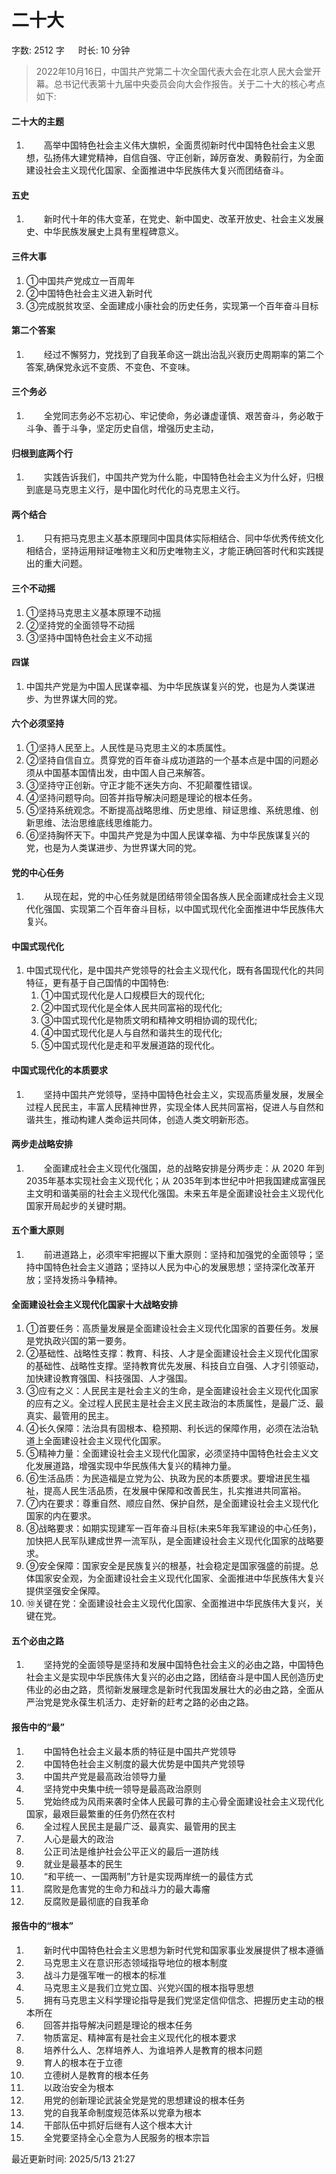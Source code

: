 # 二十大[](https://sakib.local/政治理论/时政篇/二十大.html#二十大)

 字数: 2512 字   时长: 10 分钟

> 2022年10月16日，中国共产党第二十次全国代表大会在北京人民大会堂开幕。总书记代表第十九届中央委员会向大会作报告。关于二十大的核心考点如下:

#### 二十大的主题[](https://sakib.local/政治理论/时政篇/二十大.html#二十大的主题)

1.   高举中国特色社会主义伟大旗帜，全面贯彻新时代中国特色社会主义思想，弘扬伟大建党精神，自信自强、守正创新，踔厉奋发、勇毅前行，为全面建设社会主义现代化国家、全面推进中华民族伟大复兴而团结奋斗。

#### 五史[](https://sakib.local/政治理论/时政篇/二十大.html#五史)

1.   新时代十年的伟大变革，在党史、新中国史、改革开放史、社会主义发展史、中华民族发展史上具有里程碑意义。

#### 三件大事[](https://sakib.local/政治理论/时政篇/二十大.html#三件大事)

1. ①中国共产党成立一百周年
2. ②中国特色社会主义进入新时代
3. ③完成脱贫攻坚、全面建成小康社会的历史任务，实现第一个百年奋斗目标

#### 第二个答案[](https://sakib.local/政治理论/时政篇/二十大.html#第二个答案)

1.   经过不懈努力，党找到了自我革命这一跳出治乱兴衰历史周期率的第二个答案,确保党永远不变质、不变色、不变味。

#### 三个务必[](https://sakib.local/政治理论/时政篇/二十大.html#三个务必)

1.   全党同志务必不忘初心、牢记使命，务必谦虚谨慎、艰苦奋斗，务必敢于斗争、善于斗争，坚定历史自信，增强历史主动，

#### 归根到底两个行[](https://sakib.local/政治理论/时政篇/二十大.html#归根到底两个行)

1.   实践告诉我们，中国共产党为什么能，中国特色社会主义为什么好，归根到底是马克思主义行，是中国化时代化的马克思主义行。

#### 两个结合[](https://sakib.local/政治理论/时政篇/二十大.html#两个结合)

1.   只有把马克思主义基本原理同中国具体实际相结合、同中华优秀传统文化相结合，坚持运用辩证唯物主义和历史唯物主义，才能正确回答时代和实践提出的重大问题。

#### 三个不动摇[](https://sakib.local/政治理论/时政篇/二十大.html#三个不动摇)

1. ①坚持马克思主义基本原理不动摇
2. ②坚持党的全面领导不动摇
3. ③坚持中国特色社会主义不动摇

#### 四谋[](https://sakib.local/政治理论/时政篇/二十大.html#四谋)

1. 中国共产党是为中国人民谋幸福、为中华民族谋复兴的党，也是为人类谋进步、为世界谋大同的党。

#### 六个必须坚持[](https://sakib.local/政治理论/时政篇/二十大.html#六个必须坚持)

1. ①坚持人民至上。人民性是马克思主义的本质属性。
2. ②坚持自信自立。贯穿党的百年奋斗成功道路的一个基本点是中国的问题必须从中国基本国情出发，由中国人自己来解答。
3. ③坚持守正创新。守正才能不迷失方向、不犯颠覆性错误。
4. ④坚持问题导向。回答并指导解决问题是理论的根本任务。
5. ⑤坚持系统观念。不断提高战略思维、历史思维、辩证思维、系统思维、创新思维、法治思维底线思维能力。
6. ⑥坚持胸怀天下。中国共产党是为中国人民谋幸福、为中华民族谋复兴的党，也是为人类谋进步、为世界谋大同的党。

#### 党的中心任务[](https://sakib.local/政治理论/时政篇/二十大.html#党的中心任务)

1.   从现在起，党的中心任务就是团结带领全国各族人民全面建成社会主义现代化强国、实现第二个百年奋斗目标，以中国式现代化全面推进中华民族伟大复兴。

#### 中国式现代化[](https://sakib.local/政治理论/时政篇/二十大.html#中国式现代化)

1. 中国式现代化，是中国共产党领导的社会主义现代化，既有各国现代化的共同特征，更有基于自己国情的中国特色:
   1. ①中国式现代化是人口规模巨大的现代化;
   2. ②中国式现代化是全体人民共同富裕的现代化;
   3. ③中国式现代化是物质文明和精神文明相协调的现代化;
   4. ④中国式现代化是人与自然和谐共生的现代化;
   5. ⑤中国式现代化是走和平发展道路的现代化。

#### 中国式现代化的本质要求[](https://sakib.local/政治理论/时政篇/二十大.html#中国式现代化的本质要求)

1.   坚持中国共产党领导，坚持中国特色社会主义，实现高质量发展，发展全过程人民民主，丰富人民精神世界，实现全体人民共同富裕，促进人与自然和谐共生，推动构建人类命运共同体，创造人类文明新形态。

#### 两步走战略安排[](https://sakib.local/政治理论/时政篇/二十大.html#两步走战略安排)

1.   全面建成社会主义现代化强国，总的战略安排是分两步走：从 2020 年到 2035年基本实现社会主义现代化；从 2035年到本世纪中叶把我国建成富强民主文明和谐美丽的社会主义现代化强国。未来五年是全面建设社会主义现代化国家开局起步的关键时期。

#### 五个重大原则[](https://sakib.local/政治理论/时政篇/二十大.html#五个重大原则)

1.   前进道路上，必须牢牢把握以下重大原则：坚持和加强党的全面领导；坚持中国特色社会主义道路；坚持以人民为中心的发展思想；坚持深化改革开放；坚持发扬斗争精神。

#### 全面建设社会主义现代化国家十大战略安排[](https://sakib.local/政治理论/时政篇/二十大.html#全面建设社会主义现代化国家十大战略安排)

1. ①首要任务：高质量发展是全面建设社会主义现代化国家的首要任务。发展是党执政兴国的第一要务。
2. ②基础性、战略性支撑：教育、科技、人才是全面建设社会主义现代化国家的基础性、战略性支撑。坚持教育优先发展、科技自立自强、人才引领驱动，加快建设教育强国、科技强国、人才强国。
3. ③应有之义：人民民主是社会主义的生命，是全面建设社会主义现代化国家的应有之义。全过程人民民主是社会主义民主政治的本质属性，是最广泛、最真实、最管用的民主。
4. ④长久保障：法治具有固根本、稳预期、利长远的保障作用，必须在法治轨道上全面建设社会主义现代化国家。
5. ⑤精神力量：全面建设社会主义现代化国家，必须坚持中国特色社会主义文化发展道路，增强实现中华民族伟大复兴的精神力量。
6. ⑥生活品质：为民造福是立党为公、执政为民的本质要求。要增进民生福祉，提高人民生活品质，在发展中保障和改善民生，扎实推进共同富裕。
7. ⑦内在要求：尊重自然、顺应自然、保护自然，是全面建设社会主义现代化国家的内在要求。
8. ⑧战略要求：如期实现建军一百年奋斗目标(未来5年我军建设的中心任务)，加快把人民军队建成世界一流军队，是全面建设社会主义现代化国家的战略要求。
9. ⑨安全保障：国家安全是民族复兴的根基，社会稳定是国家强盛的前提。总体国家安全观，为全面建设社会主义现代化国家、全面推进中华民族伟大复兴提供坚强安全保障。
10. ⑩关键在党：全面建设社会主义现代化国家、全面推进中华民族伟大复兴，关键在党。

#### 五个必由之路[](https://sakib.local/政治理论/时政篇/二十大.html#五个必由之路)

1.   坚持党的全面领导是坚持和发展中国特色社会主义的必由之路，中国特色社会主义是实现中华民族伟大复兴的必由之路，团结奋斗是中国人民创造历史伟业的必由之路，贯彻新发展理念是新时代我国发展壮大的必由之路，全面从严治党是党永葆生机活力、走好新的赶考之路的必由之路。

#### 报告中的“最”[](https://sakib.local/政治理论/时政篇/二十大.html#报告中的-最)

1.   中国特色社会主义最本质的特征是中国共产党领导
2.   中国特色社会主义制度的最大优势是中国共产党领导
3.   中国共产党是最高政治领导力量
4.   坚持党中央集中统一领导是最高政治原则
5.   党始终成为风雨来袭时全体人民最可靠的主心骨全面建设社会主义现代化国家，最艰巨最繁重的任务仍然在农村
6.   全过程人民民主是最广泛、最真实、最管用的民主
7.   人心是最大的政治
8.   公正司法是维护社会公平正义的最后一道防线
9.   就业是最基本的民生
10.   “和平统一、一国两制”方针是实现两岸统一的最佳方式
11.   腐败是危害党的生命力和战斗力的最大毒瘤
12.   反腐败是最彻底的自我革命

#### 报告中的“根本”[](https://sakib.local/政治理论/时政篇/二十大.html#报告中的-根本)

1.   新时代中国特色社会主义思想为新时代党和国家事业发展提供了根本遵循
2.   马克思主义在意识形态领域指导地位的根本制度
3.   战斗力是强军唯一的根本的标准
4.   马克思主义是我们立党立国、兴党兴国的根本指导思想
5.   拥有马克思主义科学理论指导是我们党坚定信仰信念、把握历史主动的根本所在
6.   回答并指导解决问题是理论的根本任务
7.   物质富足、精神富有是社会主义现代化的根本要求
8.   培养什么人、怎样培养人、为谁培养人是教育的根本问题
9.   育人的根本在于立德
10.   立德树人是教育的根本任务
11.   以政治安全为根本
12.   用党的创新理论武装全党是党的思想建设的根本任务
13.   党的自我革命制度规范体系以党章为根本
14.   干部队伍中抓好后继有人这个根本大计
15.   全党要坚持全心全意为人民服务的根本宗旨



最近更新时间: 2025/5/13 21:27